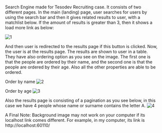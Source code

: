Search Engine made for Tesodev Recruiting case. It consists of two different pages. In the main (landing) page, user searches for users by using the search bar and then it gives related results to user, with a matchlist below. If the amount of results is greater than 3, then it shows a load more link as below:

![1](https://user-images.githubusercontent.com/88496167/128413006-2afe8ff1-6242-472e-a756-bde32123d1a1.png)

And then user is redirected to the results page if this button is clicked. Now, the user is at the results page. The results are shown to user in a table. They have also ordering option as you see on the image. The first one is that the people are ordered by their name, and the second one is that the people are ordered by their age. Also all the other properties are able to be ordered.

Order by name
![2](https://user-images.githubusercontent.com/88496167/128413042-68172c76-3f95-48ce-8999-fba53849d25c.png)

Order by age
![3](https://user-images.githubusercontent.com/88496167/128413071-85b71700-8c8c-4274-959d-f7d5e09ee2ff.png)

Also the results page is consisting of a pagination as you see below, in this case we have 4 people whose name or surname contains the letter A.
![4](https://user-images.githubusercontent.com/88496167/128413098-3ac3bccc-1f90-4d2f-a583-0f60baf035d0.png)

A Final Note: Background image may not work on your computer if its localhost link comes different. For example, in my computer, its link is http://localhost:60110/
